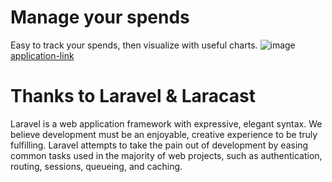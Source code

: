 # Manage your spends

Easy to track your spends, then visualize with useful charts.
![image]()
[application-link](128.199.237.219/embe-spends)

# Thanks to Laravel & Laracast

Laravel is a web application framework with expressive, elegant syntax. We believe development must be an enjoyable, creative experience to be truly fulfilling. Laravel attempts to take the pain out of development by easing common tasks used in the majority of web projects, such as authentication, routing, sessions, queueing, and caching.


